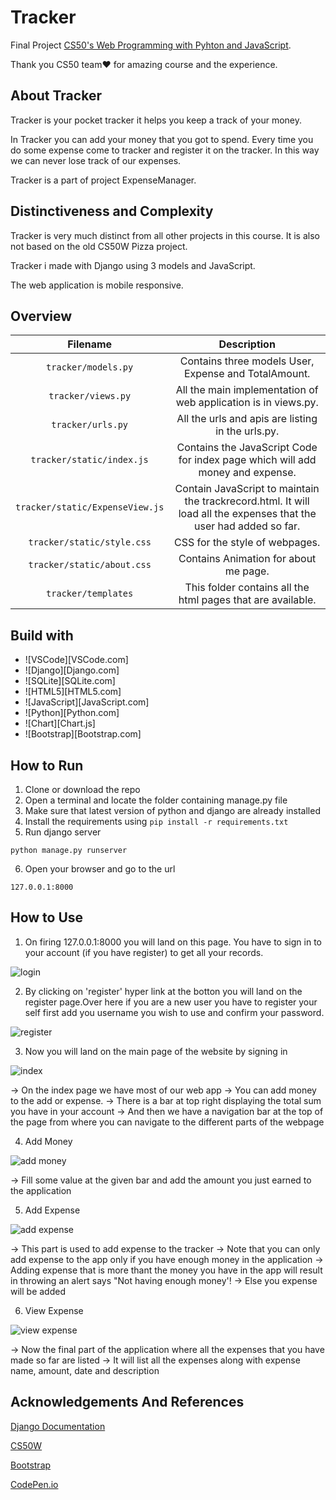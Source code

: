 # Tracker
Final Project [CS50's Web Programming with Pyhton and JavaScript](https://cs50.harvard.edu/web).

Thank you CS50 team❤️ for amazing course and the experience.

## About Tracker
Tracker is your pocket tracker it helps you keep a track of your money.

In Tracker you can add your money that you got to spend.
Every time you do some expense come to tracker and register it on the tracker.
In this way we can never lose track of our expenses.

Tracker is a part of project ExpenseManager.

## Distinctiveness and Complexity

Tracker is very much distinct from all other projects in this course.
It is also not based on the old CS50W Pizza project.

Tracker i made with Django using 3 models and JavaScript.

The web application is mobile responsive.

## Overview

|   Filename    |   Description|
| :---: | :---: |
| ``tracker/models.py`` | Contains three models User, Expense and TotalAmount.  |
| ``tracker/views.py``  | All the main implementation of web application is in views.py.    |
| ``tracker/urls.py``   | All the urls and apis are listing in the urls.py. |
| ``tracker/static/index.js``   | Contains the JavaScript Code for index page which will add money and expense. |
| ``tracker/static/ExpenseView.js`` | Contain JavaScript to maintain the trackrecord.html. It will load all the expenses that the user had added so far.    |
| ``tracker/static/style.css``  | CSS for the style of webpages.    |
| ``tracker/static/about.css``  | Contains Animation for about me page. |
| ``tracker/templates`` | This folder contains all the html pages that are available.   |

## Build with


* ![VSCode][VSCode.com]
* ![Django][Django.com]
* ![SQLite][SQLite.com]
* ![HTML5][HTML5.com]
* ![JavaScript][JavaScript.com]
* ![Python][Python.com]
* ![Chart][Chart.js]
* ![Bootstrap][Bootstrap.com]

## How to Run
1. Clone or download the repo
2. Open a terminal and locate the folder containing manage.py file
3. Make sure that latest version of python and django are already installed
4. Install the requirements using ``pip install -r requirements.txt``
5. Run django server
```
python manage.py runserver
```
6. Open your browser and go to the url
```
127.0.0.1:8000
```
## How to Use
1. On firing 127.0.0.1:8000 you will land on this page.
You have to sign in to your account (if you have register) to get all your records.

![login](https://github.com/ujjvaljoshi45/tracker/blob/main/images/login.jpg)

2. By clicking on 'register' hyper link at the botton you will land on the register page.Over here if you are a new user you have to register your self first add you username you wish to use and confirm your password.

![register](https://github.com/ujjvaljoshi45/tracker/blob/main/images/register.jpg)

3. Now you will land on the main page of the website by signing in

![index](https://github.com/ujjvaljoshi45/tracker/blob/main/images/index.jpg)

-> On the index page we have most of our web app
-> You can add money to the add or expense.
-> There is a bar at top right displaying the total sum you have in your account
-> And then we have a navigation bar at the top of the page from where you can navigate to the different parts of the webpage

4. Add Money

![add money](https://github.com/ujjvaljoshi45/tracker/blob/main/images/add%20money.jpg)

-> Fill some value at the given bar and add the amount you just earned to the application

5. Add Expense

![add expense](https://github.com/ujjvaljoshi45/tracker/blob/main/images/add%20expense.jpg)

-> This part is used to add expense to the tracker
-> Note that you can only add expense to the app only if you have enough money in the application
-> Adding expense that is more thant the money you have in the app will result in throwing an alert says "Not having enough money'!
-> Else you expense will be added

6. View Expense

![view expense](https://github.com/ujjvaljoshi45/tracker/blob/main/images/view%20expense.jpg)

-> Now the final part of the application where all the expenses that you have made so far are listed
-> It will list all the expenses along with expense name, amount, date and description


## Acknowledgements And References

[Django Documentation](https://docs.djangoproject.com/en/)

[CS50W](https://cs50.harvard.edu/web/2020/)

[Bootstrap](https://getbootstrap.com/)

[CodePen.io](https://codepen.io/bennettfeely/pen/DrNgoO)
